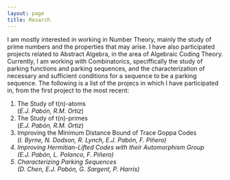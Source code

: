 ```yaml
---
layout: page
title: Resarch
---
```


<p> I am mostly interested in working in Number Theory, mainly the study of prime numbers and the properties that may arise. I have also
participated projects related to Abstract Algebra, in the area of Algebraic Coding Theory. Currently, I am working with Combinatorics,
speciffically the study of parking functions and parking sequences, and the characterization of necessary and sufficient conditions for
a sequence to be a parking sequence. The following is a list of the projecs in which I have participated in, from the first project to 
the most recent: </p>

1. The Study of t(n)-atoms <br> (<i>E.J. Pabón, R.M. Ortiz</i>)
2. The Study of t(n)-primes <br> (<i>E.J. Pabón, R.M. Ortiz</i>)
3. Improving the Minimum Distance Bound of Trace Goppa Codes <br> (<i>I. Byrne, N. Dodson, R. Lynch, E.J. Pabón, F. Piñero) </br>
4. Improving Hermitian-Lifted Codes with their Automorphism Group <br> (<i>E.J. Pabón, L. Polanco, F. Piñero</i>)
5. Characterizing Parking Sequences <br> (D. Chen, E.J. Pabón, G. Sargent, P. Harris)
